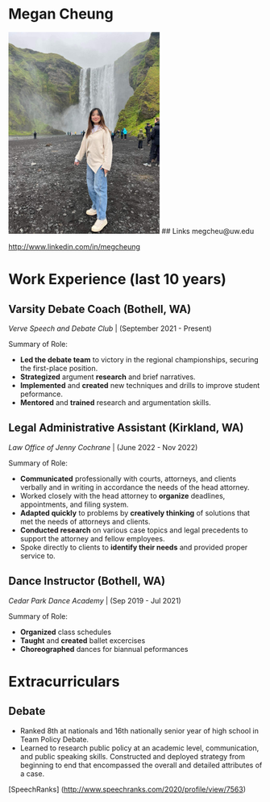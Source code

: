 # Megan Cheung
<img src="megan.jpeg" alt="An image of Megan Cheung" width="300"/>
## Links
megcheu@uw.edu 

http://www.linkedin.com/in/megcheung

# Work Experience (last 10 years)

## Varsity Debate Coach (Bothell, WA)

*Verve Speech and Debate Club* | (September 2021 - Present)

Summary of Role:

- **Led the debate team** to victory in the regional championships, securing the first-place position.
- **Strategized** argument **research** and brief narratives. 
- **Implemented** and **created** new techniques and drills to improve student peformance.
- **Mentored** and **trained** research and argumentation skills.

## Legal Administrative Assistant (Kirkland, WA)
*Law Office of Jenny Cochrane* | (June 2022 - Nov 2022)

Summary of Role:

- **Communicated** professionally with courts, attorneys, and clients verbally and in writing in accordance the needs of the head attorney.
- Worked closely with the head attorney to **organize** deadlines, appointments, and filing system. 
- **Adapted quickly** to problems by **creatively thinking** of solutions that met the needs of attorneys and clients. 
- **Conducted research** on various case topics and legal precedents to support the attorney and fellow employees. 
- Spoke directly to clients to **identify their needs** and provided proper service to. 

## Dance Instructor (Bothell, WA)
*Cedar Park Dance Academy* | (Sep 2019 - Jul 2021)

Summary of Role:

- **Organized** class schedules
- **Taught** and **created** ballet excercises
- **Choreographed** dances for biannual peformances

# Extracurriculars
## Debate
- Ranked 8th at nationals and 16th nationally senior year of high school in Team Policy Debate.
- Learned to research public policy at an academic level, communication, and public speaking skills.
Constructed and deployed strategy from beginning to end that encompassed the overall and detailed attributes of a case. 

[SpeechRanks] (http://www.speechranks.com/2020/profile/view/7563)

